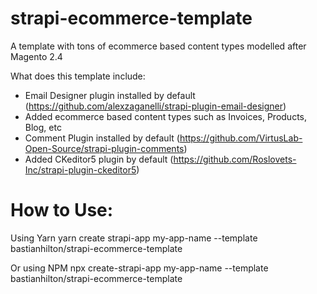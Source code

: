 # strapi-ecommerce-template
A template with tons of ecommerce based content types modelled after Magento 2.4

What does this template include:

- Email Designer plugin installed by default (https://github.com/alexzaganelli/strapi-plugin-email-designer)
- Added ecommerce based content types such as Invoices, Products, Blog, etc
- Comment Plugin installed by default (https://github.com/VirtusLab-Open-Source/strapi-plugin-comments)
- Added CKeditor5 plugin by default (https://github.com/Roslovets-Inc/strapi-plugin-ckeditor5)

# How to Use:

Using Yarn
yarn create strapi-app my-app-name --template bastianhilton/strapi-ecommerce-template

Or using NPM
npx create-strapi-app my-app-name --template bastianhilton/strapi-ecommerce-template
